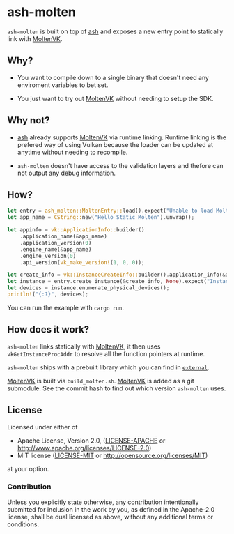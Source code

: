 # ash-molten
`ash-molten` is built on top of [ash](https://github.com/MaikKlein/ash) and exposes a new entry point to statically link with [MoltenVK](https://github.com/KhronosGroup/MoltenVK).

## Why?

* You want to compile down to a single binary that doesn't need any enviroment variables to bet set.

* You just want to try out [MoltenVK](https://github.com/KhronosGroup/MoltenVK) without needing to setup the SDK.

## Why not?

* [ash](https://github.com/MaikKlein/ash) already supports [MoltenVK](https://github.com/KhronosGroup/MoltenVK) via runtime linking. Runtime linking is the prefered way of using Vulkan because the loader can be updated at anytime without needing to recompile.

* `ash-molten` doesn't have access to the validation layers and thefore can not output any debug information.

## How?
```Rust
let entry = ash_molten::MoltenEntry::load().expect("Unable to load Molten");
let app_name = CString::new("Hello Static Molten").unwrap();

let appinfo = vk::ApplicationInfo::builder()
    .application_name(&app_name)
    .application_version(0)
    .engine_name(&app_name)
    .engine_version(0)
    .api_version(vk_make_version!(1, 0, 0));

let create_info = vk::InstanceCreateInfo::builder().application_info(&appinfo);
let instance = entry.create_instance(&create_info, None).expect("Instance");
let devices = instance.enumerate_physical_devices();
println!("{:?}", devices);
```
You can run the example with `cargo run`.

## How does it work?

`ash-molten` links statically with [MoltenVK](https://github.com/KhronosGroup/MoltenVK), it then uses `vkGetInstanceProcAddr` to resolve all the function pointers at runtime.

`ash-molten` ships with a prebuilt library which you can find in [`external`](external/).

[MoltenVK](https://github.com/KhronosGroup/MoltenVK) is built via `build_molten.sh`. [MoltenVK](https://github.com/KhronosGroup/MoltenVK) is added as a git submodule. See the commit hash to find out which version `ash-molten` uses.

## License

Licensed under either of

* Apache License, Version 2.0, ([LICENSE-APACHE](LICENSE-APACHE) or http://www.apache.org/licenses/LICENSE-2.0)
* MIT license ([LICENSE-MIT](LICENSE-MIT) or http://opensource.org/licenses/MIT)

at your option.

### Contribution

Unless you explicitly state otherwise, any contribution intentionally
submitted for inclusion in the work by you, as defined in the Apache-2.0
license, shall be dual licensed as above, without any additional terms or
conditions.
